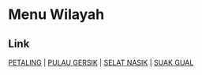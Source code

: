 # Menu Wilayah

## Link

[PETALING](https://github.com/gigit-pemilu/pemilu-2024-19-kepulauan-bangka-belitung/tree/main/pileg-dpr/hitung-suara/sub/19-kepulauan-bangka-belitung/sub/02-belitung/sub/03-selat-nasik/sub/2002-petaling)
 | 
[PULAU GERSIK](https://github.com/gigit-pemilu/pemilu-2024-19-kepulauan-bangka-belitung/tree/main/pileg-dpr/hitung-suara/sub/19-kepulauan-bangka-belitung/sub/02-belitung/sub/03-selat-nasik/sub/2004-pulau-gersik)
 | 
[SELAT NASIK](https://github.com/gigit-pemilu/pemilu-2024-19-kepulauan-bangka-belitung/tree/main/pileg-dpr/hitung-suara/sub/19-kepulauan-bangka-belitung/sub/02-belitung/sub/03-selat-nasik/sub/2001-selat-nasik)
 | 
[SUAK GUAL](https://github.com/gigit-pemilu/pemilu-2024-19-kepulauan-bangka-belitung/tree/main/pileg-dpr/hitung-suara/sub/19-kepulauan-bangka-belitung/sub/02-belitung/sub/03-selat-nasik/sub/2003-suak-gual)

